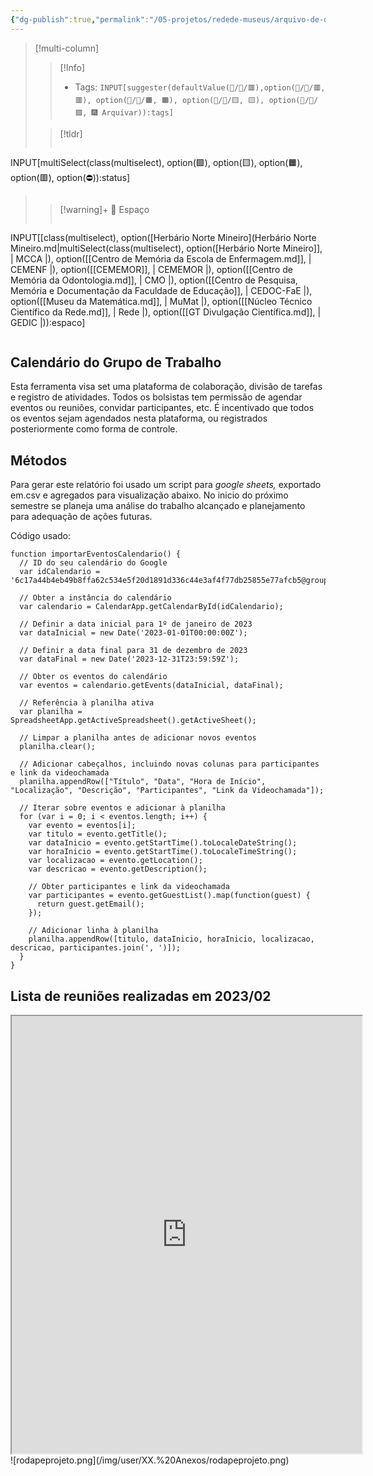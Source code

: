 ```yaml
---
{"dg-publish":true,"permalink":"/05-projetos/redede-museus/arquivo-de-demandas-gerais/reunioes-de-articulacao-entre-a-equipe-internas-e-externas-memoria-2023/","tags":["💼/📝️/🟧️"],"created":"2024-02-04T09:31:47.921-03:00","updated":"2024-02-14T13:07:34.072-03:00"}
---
```



>[!multi-column]
>>[!Info]
>> - Tags: `INPUT[suggester(defaultValue(💼/📝️/🟥️),option(💼/📝️/🟥️, 🟥️), option(💼/📝️/🟧️, 🟧️), option(💼/📝️/🟨️, 🟨️), option(💼/📝️/🟩️, 🎆 Arquivar)):tags]`
>
>>[!tldr]
>> ```meta-bind
INPUT[multiSelect(class(multiselect), option(🟩️), option(🟨️), option(🟧️), option(🟥️), option(⛔)):status]
>> ```
>
>> [!warning]+ 📍 Espaço
>> ```meta-bind
INPUT[[class(multiselect), option([Herbário Norte Mineiro](Herbário Norte Mineiro.md|multiSelect(class(multiselect), option([Herbário Norte Mineiro]], | MCCA |), option([[Centro de Memória da Escola de Enfermagem.md]], | CEMENF |), option([[CEMEMOR]], | CEMEMOR |), option([[Centro de Memória da Odontologia.md]], | CMO |), option([[Centro de Pesquisa, Memória e Documentação da Faculdade de Educação]], | CEDOC-FaE |), option([[Museu da Matemática.md]], | MuMat |), option([[Núcleo Técnico Científico da Rede.md]], | Rede |), option([[GT Divulgação Científica.md]], | GEDIC |)):espaco]
>>```
>

## Calendário do Grupo de Trabalho

Esta ferramenta visa set uma plataforma de colaboração, divisão de tarefas e registro de atividades.
Todos os bolsistas tem permissão de agendar eventos ou reuniões, convidar participantes, etc. É incentivado que todos os eventos sejam agendados nesta plataforma, ou registrados posteriormente como forma de controle.

## Métodos

Para gerar este relatório foi usado um script para *google sheets,* exportado em.csv e agregados para visualização abaixo.
No inicio do próximo semestre se planeja uma análise do trabalho alcançado e planejamento para adequação de ações futuras.

Código usado:

```
function importarEventosCalendario() {
  // ID do seu calendário do Google
  var idCalendario = '6c17a44b4eb49b8ffa62c534e5f20d1891d336c44e3af4f77db25855e77afcb5@group.calendar.google.com';

  // Obter a instância do calendário
  var calendario = CalendarApp.getCalendarById(idCalendario);

  // Definir a data inicial para 1º de janeiro de 2023
  var dataInicial = new Date('2023-01-01T00:00:00Z');

  // Definir a data final para 31 de dezembro de 2023
  var dataFinal = new Date('2023-12-31T23:59:59Z');

  // Obter os eventos do calendário
  var eventos = calendario.getEvents(dataInicial, dataFinal);

  // Referência à planilha ativa
  var planilha = SpreadsheetApp.getActiveSpreadsheet().getActiveSheet();

  // Limpar a planilha antes de adicionar novos eventos
  planilha.clear();

  // Adicionar cabeçalhos, incluindo novas colunas para participantes e link da videochamada
  planilha.appendRow(["Título", "Data", "Hora de Início", "Localização", "Descrição", "Participantes", "Link da Videochamada"]);

  // Iterar sobre eventos e adicionar à planilha
  for (var i = 0; i < eventos.length; i++) {
    var evento = eventos[i];
    var titulo = evento.getTitle();
    var dataInicio = evento.getStartTime().toLocaleDateString();
    var horaInicio = evento.getStartTime().toLocaleTimeString();
    var localizacao = evento.getLocation();
    var descricao = evento.getDescription();

    // Obter participantes e link da videochamada
    var participantes = evento.getGuestList().map(function(guest) {
      return guest.getEmail();
    });
   
    // Adicionar linha à planilha
    planilha.appendRow([titulo, dataInicio, horaInicio, localizacao, descricao, participantes.join(', ')]);
  }
}

```

## Lista de reuniões realizadas em 2023/02

<center><iframe width="560" height="700" src="https://drive.google.com/file/d/1NCPbd6qRdQEusXCtebwHyVjIxxi58HI4/view?usp=sharing"></iframe></center>
![rodapeprojeto.png](/img/user/XX.%20Anexos/rodapeprojeto.png)
